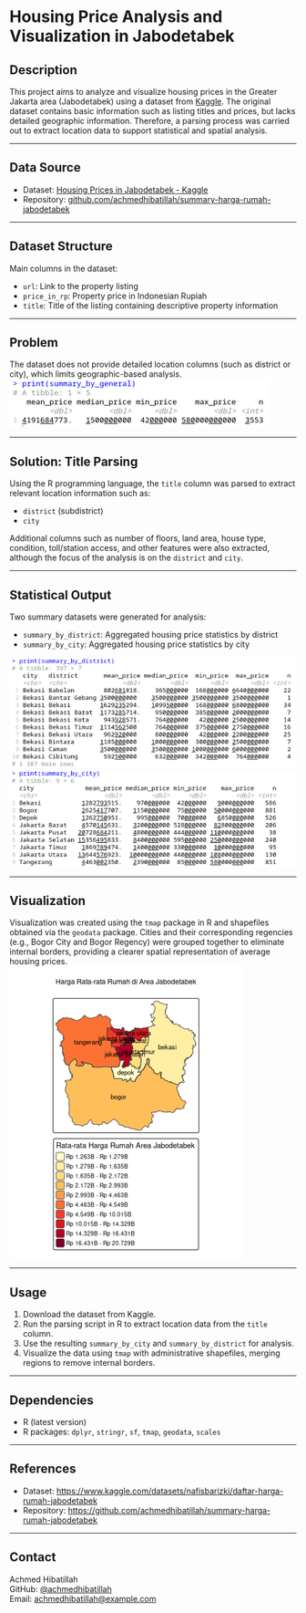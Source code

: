 # Housing Price Analysis and Visualization in Jabodetabek

## Description  
This project aims to analyze and visualize housing prices in the Greater Jakarta area (Jabodetabek) using a dataset from [Kaggle](https://www.kaggle.com/datasets/nafisbarizki/daftar-harga-rumah-jabodetabek). The original dataset contains basic information such as listing titles and prices, but lacks detailed geographic information. Therefore, a parsing process was carried out to extract location data to support statistical and spatial analysis.

---

## Data Source  
- Dataset: [Housing Prices in Jabodetabek - Kaggle](https://www.kaggle.com/datasets/nafisbarizki/daftar-harga-rumah-jabodetabek)  
- Repository: [github.com/achmedhibatillah/summary-harga-rumah-jabodetabek](https://github.com/achmedhibatillah/summary-harga-rumah-jabodetabek)

---

## Dataset Structure  
Main columns in the dataset:  
- `url`: Link to the property listing  
- `price_in_rp`: Property price in Indonesian Rupiah  
- `title`: Title of the listing containing descriptive property information  

---

## Problem  
The dataset does not provide detailed location columns (such as district or city), which limits geographic-based analysis.
![Summary - General](img/summary-general.png)

---

## Solution: Title Parsing  
Using the R programming language, the `title` column was parsed to extract relevant location information such as:  
- `district` (subdistrict)  
- `city`  

Additional columns such as number of floors, land area, house type, condition, toll/station access, and other features were also extracted, although the focus of the analysis is on the `district` and `city`.

---

## Statistical Output  
Two summary datasets were generated for analysis:  
- `summary_by_district`: Aggregated housing price statistics by district  
- `summary_by_city`: Aggregated housing price statistics by city  

![Summary - District](img/summary-district.png)
![Summary - City](img/summary-city.png)

---

## Visualization  
Visualization was created using the `tmap` package in R and shapefiles obtained via the `geodata` package. Cities and their corresponding regencies (e.g., Bogor City and Bogor Regency) were grouped together to eliminate internal borders, providing a clearer spatial representation of average housing prices.
![Visualization - City](img/geo-city.png)

---

## Usage  
1. Download the dataset from Kaggle.  
2. Run the parsing script in R to extract location data from the `title` column.  
3. Use the resulting `summary_by_city` and `summary_by_district` for analysis.  
4. Visualize the data using `tmap` with administrative shapefiles, merging regions to remove internal borders.

---

## Dependencies  
- R (latest version)  
- R packages: `dplyr`, `stringr`, `sf`, `tmap`, `geodata`, `scales`

---

## References  
- Dataset: https://www.kaggle.com/datasets/nafisbarizki/daftar-harga-rumah-jabodetabek  
- Repository: https://github.com/achmedhibatillah/summary-harga-rumah-jabodetabek  

---

## Contact  
Achmed Hibatillah  
GitHub: [@achmedhibatillah](https://github.com/achmedhibatillah)  
Email: achmedhibatillah@example.com  
